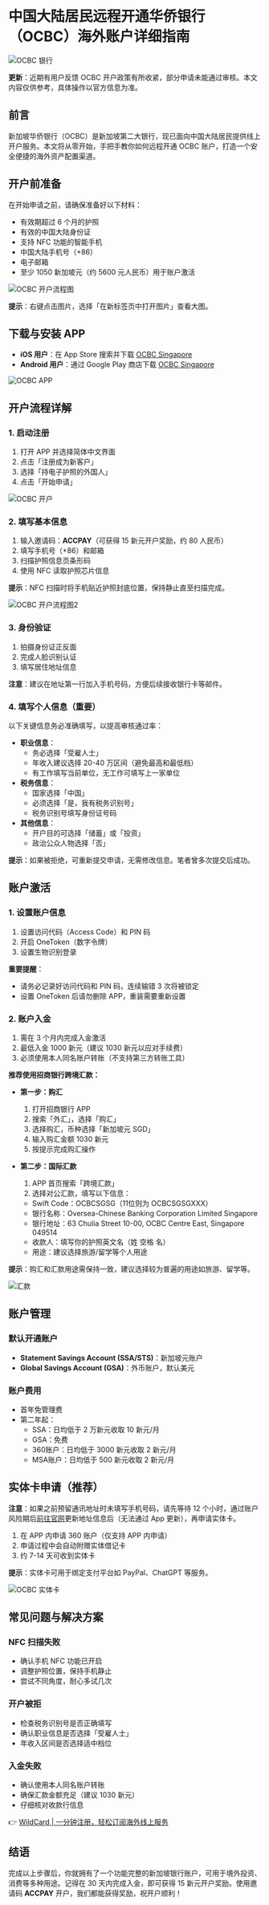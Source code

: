 # 中国大陆居民远程开通华侨银行（OCBC）海外账户详细指南

![OCBC 银行](https://images.unsplash.com/photo-1671469899061-2576871284d3?q=80&w=1420&auto=format&fit=crop)

**更新**：近期有用户反馈 OCBC 开户政策有所收紧，部分申请未能通过审核。本文内容仅供参考，具体操作以官方信息为准。

## 前言

新加坡华侨银行（OCBC）是新加坡第二大银行，现已面向中国大陆居民提供线上开户服务。本文将从零开始，手把手教你如何远程开通 OCBC 账户，打造一个安全便捷的海外资产配置渠道。

## 开户前准备

在开始申请之前，请确保准备好以下材料：

- 有效期超过 6 个月的护照
- 有效的中国大陆身份证
- 支持 NFC 功能的智能手机
- 中国大陆手机号（+86）
- 电子邮箱
- 至少 1050 新加坡元（约 5600 元人民币）用于账户激活

![OCBC 开户流程图](https://cdn.huhuhang.com/images/2024/10/mermaid-diagram-2024-10-31-204341.svg)

**提示**：右键点击图片，选择「在新标签页中打开图片」查看大图。

## 下载与安装 APP

- **iOS 用户**：在 App Store 搜索并下载 [OCBC Singapore](https://apps.apple.com/sg/app/ocbc-singapore/id292506828)
- **Android 用户**：通过 Google Play 商店下载 [OCBC Singapore](https://play.google.com/store/apps/details?id=com.ocbc.mobile)

![OCBC APP](https://bbtdd.com/img/637413590298.webp)

## 开户流程详解

### 1. 启动注册

1. 打开 APP 并选择简体中文界面
2. 点击「注册成为新客户」
3. 选择「持电子护照的外国人」
4. 点击「开始申请」

![OCBC 开户](https://bbtdd.com/img/21349292222451.webp)

### 2. 填写基本信息

1. 输入邀请码：**ACCPAY**（可获得 15 新元开户奖励，约 80 人民币）
2. 填写手机号（+86）和邮箱
3. 扫描护照信息页条形码
4. 使用 NFC 读取护照芯片信息

**提示**：NFC 扫描时将手机贴近护照封底位置，保持静止直至扫描完成。

![OCBC 开户流程图2](https://cdn.huhuhang.com/images/2024/10/mermaid-diagram-2024-10-31-204403.svg)

### 3. 身份验证

1. 拍摄身份证正反面
2. 完成人脸识别认证
3. 填写居住地址信息

**注意**：建议在地址第一行加入手机号码，方便后续接收银行卡等邮件。

### 4. 填写个人信息（重要）

以下关键信息务必准确填写，以提高审核通过率：

- **职业信息**：
  - 务必选择「受雇人士」
  - 年收入建议选择 20-40 万区间（避免最高和最低档）
  - 有工作填写当前单位，无工作可填写上一家单位
- **税务信息**：
  - 国家选择「中国」
  - 必须选择「是，我有税务识别号」
  - 税务识别号填写身份证号码
- **其他信息**：
  - 开户目的可选择「储蓄」或「投资」
  - 政治公众人物选择「否」

**提示**：如果被拒绝，可重新提交申请，无需修改信息。笔者曾多次提交后成功。

## 账户激活

### 1. 设置账户信息

1. 设置访问代码（Access Code）和 PIN 码
2. 开启 OneToken（数字令牌）
3. 设置生物识别登录

**重要提醒**：
- 请务必记录好访问代码和 PIN 码，连续输错 3 次将被锁定
- 设置 OneToken 后请勿删除 APP，重装需要重新设置

### 2. 账户入金

1. 需在 3 个月内完成入金激活
2. 最低入金 1000 新元（建议 1030 新元以应对手续费）
3. 必须使用本人同名账户转账（不支持第三方转账工具）

**推荐使用招商银行跨境汇款：**

- **第一步：购汇**
  1. 打开招商银行 APP
  2. 搜索「外汇」，选择「购汇」
  3. 选择购汇，币种选择「新加坡元 SGD」
  4. 输入购汇金额 1030 新元
  5. 按提示完成购汇操作

- **第二步：国际汇款**
  1. APP 首页搜索「跨境汇款」
  2. 选择对公汇款，填写以下信息：
    - Swift Code：OCBCSGSG（11位则为 OCBCSGSGXXX）
    - 银行名称：Oversea-Chinese Banking Corporation Limited Singapore
    - 银行地址：63 Chulia Street 10-00, OCBC Centre East, Singapore 049514
    - 收款人：填写你的护照英文名（姓 空格 名）
    - 用途：建议选择旅游/留学等个人用途

**提示**：购汇和汇款用途需保持一致，建议选择较为普遍的用途如旅游、留学等。

![汇款](https://cdn.huhuhang.com/images/2024/11/IMG_9150.PNG)

## 账户管理

### 默认开通账户

- **Statement Savings Account (SSA/STS)**：新加坡元账户
- **Global Savings Account (GSA)**：外币账户，默认美元

### 账户费用

- 首年免管理费
- 第二年起：
  - SSA：日均低于 2 万新元收取 10 新元/月
  - GSA：免费
  - 360账户：日均低于 3000 新元收取 2 新元/月
  - MSA账户：日均低于 500 新元收取 2 新元/月

## 实体卡申请（推荐）

**注意**：如果之前预留通讯地址时未填写手机号码，请先等待 12 个小时，通过账户风险期后[前往官网](https://internet.ocbc.com/internet-banking/digital/web/sg/cfo/login/login)更新地址信息后（无法通过 App 更新），再申请实体卡。

1. 在 APP 内申请 360 账户（仅支持 APP 内申请）
2. 申请过程中会自动附赠实体借记卡
3. 约 7-14 天可收到实体卡

**提示**：实体卡可用于绑定支付平台如 PayPal、ChatGPT 等服务。

![OCBC 实体卡](https://bbtdd.com/img/275008756409338.webp)

## 常见问题与解决方案

### NFC 扫描失败
- 确认手机 NFC 功能已开启
- 调整护照位置，保持手机静止
- 尝试不同角度，耐心多试几次

### 开户被拒
- 检查税务识别号是否正确填写
- 确认职业信息是否选择「受雇人士」
- 年收入区间是否选择适中档位

### 入金失败
- 确认使用本人同名账户转账
- 确保汇款金额充足（建议 1030 新元）
- 仔细核对收款行信息

👉 [WildCard | 一分钟注册，轻松订阅海外线上服务](https://bbtdd.com/WildCard)

## 结语

完成以上步骤后，你就拥有了一个功能完整的新加坡银行账户，可用于境外投资、消费等多种用途。记得在 30 天内完成入金，即可获得 15 新元开户奖励。使用邀请码 **ACCPAY** 开户，我们都能获得奖励，祝开户顺利！